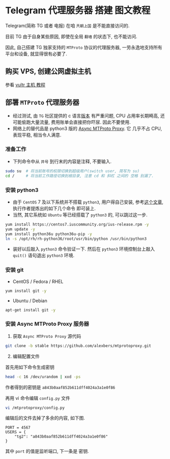 # Telegram 代理服务器 搭建 图文教程

Telegram(简称 TG 或者 电报) 在咱 `兲朝上国` 是不能直接访问的. 

目前 TG 由于自身某些原因, 即使在全局 `翻墙` 的状态下, 也不能访问.

因此, 自己搭建 TG 独家支持的 `MTProto` 协议的代理服务器, 一劳永逸地支持所有平台和设备, 就显得很有必要了.

## 购买 VPS, 创建公网虚拟主机
参看 [vultr 主机 教程](vultr.md#创建虚拟主机) 

## 部署 `MTProto` 代理服务器
- 经过测试, 由 `TG` 社区提供的 c 语言[版本](https://github.com/TelegramMessenger/MTProxy) 有严重问题, CPU 占用率长期畸高, 还可能偷跑大量流量, 费用账单会直接把你吓尿. 因此不要使用.
- 网络上的替代品是 python3 版的 [Async MTProto Proxy](https://github.com/alexbers/mtprotoproxy). 它 几乎不占 CPU, 表现平稳, 相当令人满意.

### 准备工作
- 下列命令中从 `井号` 到行末的内容是注释, 不要输入.
```bash
sudo su  # 将当前账号的权限切换到超级用户(switch user, 简写为 su)
cd /     # 将当前工作路径切换到根目录, 注意 cd 和 斜杠 之间的 空格 别漏了.
```

### 安装 python3 
- 由于 `CentOS` 7 及以下系统并不搭载 `python3`, 用户得自己安装, 参考[这个文章](https://www.scivision.co/python3-centos-install/), 执行作者提炼出的如下几个命令 即可装上. 
- 当然, 其它系统如 `Ubuntu` 等已经搭载了 `python3` 的, 可以跳过这一步.
```bash
yum install https://centos7.iuscommunity.org/ius-release.rpm -y
yum update -y
yum install python36u python36u-pip -y
ln -s /opt/rh/rh-python36/root/usr/bin/python /usr/bin/python3
```
- 装好以后敲入 `python3` 命令验证一下. 然后在 `python3` 环境控制台上敲入 `quit()` 语句退出 `python3` 环境.

### 安装 git
- CentOS / Fedora / RHEL
```bash
yum install git -y
```
- Ubuntu / Debian
```bash
apt-get install git -y
```

### 安装 Async MTProto Proxy 服务器

1. 获取 `Async MTProto Proxy` 源代码
```bash
git clone -b stable https://github.com/alexbers/mtprotoproxy.git
```

2. 编辑配置文件

首先用如下命令生成密钥
```bash
head -c 16 /dev/urandom | xxd -ps
```
作者得到的密钥是 `a843b0aaf852b611dff4024a3a1e0f86`

再用 vi 命令编辑 `config.py` 文件
```bash
vi /mtprotoproxy/config.py
```
编辑后的文件去掉了多余的内容, 如下图.
```
PORT = 4567
USERS = {
    "tg2": "a843b0aaf852b611dff4024a3a1e0f86"
}
```
其中 `port` 的值是监听端口, 下一条是 密钥.







